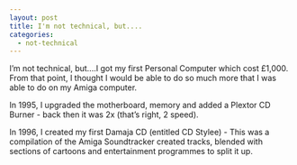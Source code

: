 ```yaml
---
layout: post
title: I'm not technical, but....
categories:
  - not-technical
---
```


I’m not technical, but....I got my first Personal Computer which cost £1,000. 
From that point, I thought I would be able to do so much more that I was able to do on my Amiga computer.

In 1995, I upgraded the motherboard, memory and added a Plextor CD Burner - back then it was 2x (that’s right, 2 speed).

In 1996, I created my first Damaja CD (entitled CD Stylee) - This was a compilation of the Amiga Soundtracker created tracks, 
blended with sections of cartoons and entertainment programmes to split it up.
